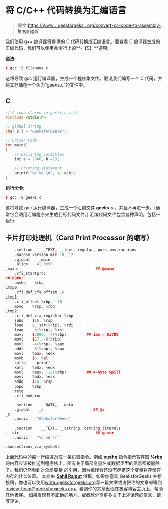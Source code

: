 # 将 C/C++ 代码转换为汇编语言

> 原文:[https://www . geesforgeks . org/convert-cc-code-to-assembly-language/](https://www.geeksforgeeks.org/convert-cc-code-to-assembly-language/)

我们使用 g++ 编译器将提供的 C 代码转换成汇编语言。要查看 C 编译器生成的汇编代码，我们可以使用命令行上的**-【S】**选项:

**语法:**

```cpp
$ gcc -S filename.c
```

这将导致 gcc 运行编译器，生成一个程序集文件。假设我们编写一个 C 代码，并将其存储在一个名为“geeks.c”的文件中。

## C

```cpp
// C code stored in geeks.c file
#include <stdio.h>

// global string
char s[] = "GeeksforGeeks";

// Driver Code
int main()
{
    // Declaring variables
    int a = 2000, b =17;

    // Printing statement
    printf("%s %d \n", s, a+b);
}
```

**运行命令:**

```cpp
$ gcc -S geeks.c
```

这将导致 gcc 运行编译器，生成一个汇编文件 **geeks.s** ，并且不再进一步。(通常它会调用汇编程序来生成目标代码文件。)
汇编代码文件包含各种声明，包括一组行:

## 卡片打印处理机（Card Print Processor 的缩写）

```cpp
    .section    __TEXT, __text, regular, pure_instructions
    .macosx_version_min 10, 12
    .global    _main
    .align    4, 0x90
_main:                                  ## @main
    .cfi_startproc
## BB#0:
    pushq    %rbp
Ltmp0:
    .cfi_def_cfa_offset 16
Ltmp1:
    .cfi_offset %rbp, -16
    movq    %rsp, %rbp
Ltmp2:
    .cfi_def_cfa_register %rbp
    subq    $16, %rsp
    leaq    L_.str(%rip), %rdi
    leaq    _s(%rip), %rsi
    movl    $2000, -4(%rbp)         ## imm = 0x7D0
    movl    $17, -8(%rbp)
    movl    -4(%rbp), %eax
    addl    -8(%rbp), %eax
    movl    %eax, %edx
    movb    $0, %al
    callq    _printf
    xorl    %edx, %edx
    movl    %eax, -12(%rbp)         ## 4-byte Spill
    movl    %edx, %eax
    addq    $16, %rsp
    popq    %rbp
    retq
    .cfi_endproc

    .section    __DATA, __data
    .global    _s                      ## @s
_s:
    .asciz    "GeeksforGeeks"

    .section    __TEXT, __cstring, cstring_literals
L_.str:                                 ## @.str
    .asciz    "%s %d \n"

.subsections_via_symbols
```

上面代码中的每一行缩进对应一条机器指令。例如 **pushq** 指令指示寄存器 **%rbp** 的内容应该被推送到程序栈上。所有关于局部变量名或数据类型的信息都被删除了。我们仍然看到对全局变量
的引用，因为编译器还没有确定这个变量将存储在内存的什么位置。
本文由 [**Sahil Rajput**](https://www.linkedin.com/in/sahil-rajput-3ba2b3134/) 供稿。如果你喜欢 GeeksforGeeks 并想投稿，你也可以使用[write.geeksforgeeks.org](https://write.geeksforgeeks.org)写一篇文章或者把你的文章邮寄到 review-team@geeksforgeeks.org。看到你的文章出现在极客博客主页上，帮助其他极客。
如果发现有不正确的地方，或者想分享更多关于上述话题的信息，请写评论。